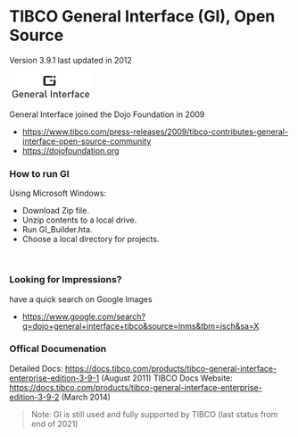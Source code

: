 # TIBCO General Interface (GI), Open Source<br>
Version 3.9.1 last updated in 2012<br>

<img src="./generalinterface_logo.png">

General Interface joined the Dojo Foundation in 2009
- https://www.tibco.com/press-releases/2009/tibco-contributes-general-interface-open-source-community
- https://dojofoundation.org

### How to run GI
Using Microsoft Windows:
- Download Zip file.
- Unzip contents to a local drive.
- Run GI_Builder.hta.
- Choose a local directory for projects.
<br>

### Looking for Impressions?
have a quick search on Google Images
- https://www.google.com/search?q=dojo+general+interface+tibco&source=lnms&tbm=isch&sa=X

### Offical Documenation
Detailed Docs: https://docs.tibco.com/products/tibco-general-interface-enterprise-edition-3-9-1 (August 2011)
TIBCO Docs Website: https://docs.tibco.com/products/tibco-general-interface-enterprise-edition-3-9-2 (March 2014)

> Note: GI is still used and fully supported by TIBCO (last status from end of 2021) 
